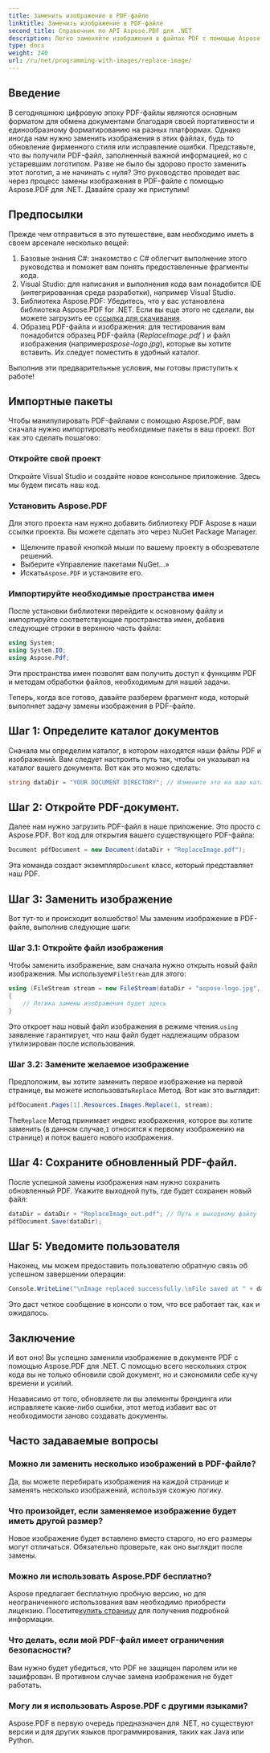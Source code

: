 ```yaml
---
title: Заменить изображение в PDF-файле
linktitle: Заменить изображение в PDF-файле
second_title: Справочник по API Aspose.PDF для .NET
description: Легко заменяйте изображения в файлах PDF с помощью Aspose.PDF для .NET. Следуйте этому руководству для пошаговых инструкций и улучшите свои навыки управления PDF.
type: docs
weight: 240
url: /ru/net/programming-with-images/replace-image/
---
```

## Введение

В сегодняшнюю цифровую эпоху PDF-файлы являются основным форматом для обмена документами благодаря своей портативности и единообразному форматированию на разных платформах. Однако иногда нам нужно заменить изображения в этих файлах, будь то обновление фирменного стиля или исправление ошибки. Представьте, что вы получили PDF-файл, заполненный важной информацией, но с устаревшим логотипом. Разве не было бы здорово просто заменить этот логотип, а не начинать с нуля? Это руководство проведет вас через процесс замены изображения в PDF-файле с помощью Aspose.PDF для .NET. Давайте сразу же приступим!

## Предпосылки

Прежде чем отправиться в это путешествие, вам необходимо иметь в своем арсенале несколько вещей:

1. Базовые знания C#: знакомство с C# облегчит выполнение этого руководства и поможет вам понять предоставленные фрагменты кода.
2. Visual Studio: для написания и выполнения кода вам понадобится IDE (интегрированная среда разработки), например Visual Studio.
3.  Библиотека Aspose.PDF: Убедитесь, что у вас установлена библиотека Aspose.PDF for .NET. Если вы еще этого не сделали, вы можете загрузить ее с[ссылка для скачивания](https://releases.aspose.com/pdf/net/).
4. Образец PDF-файла и изображения: для тестирования вам понадобится образец PDF-файла (*ReplaceImage.pdf* ) и файл изображения (например*aspose-logo.jpg*), которые вы хотите вставить. Их следует поместить в удобный каталог.

Выполнив эти предварительные условия, мы готовы приступить к работе! 

## Импортные пакеты

Чтобы манипулировать PDF-файлами с помощью Aspose.PDF, вам сначала нужно импортировать необходимые пакеты в ваш проект. Вот как это сделать пошагово:

### Откройте свой проект

Откройте Visual Studio и создайте новое консольное приложение. Здесь мы будем писать наш код.

### Установить Aspose.PDF

Для этого проекта нам нужно добавить библиотеку PDF Aspose в наши ссылки проекта. Вы можете сделать это через NuGet Package Manager. 

- Щелкните правой кнопкой мыши по вашему проекту в обозревателе решений.
- Выберите «Управление пакетами NuGet...»
-  Искать`Aspose.PDF` и установите его.

### Импортируйте необходимые пространства имен 

После установки библиотеки перейдите к основному файлу и импортируйте соответствующие пространства имен, добавив следующие строки в верхнюю часть файла:

```csharp
using System;
using System.IO;
using Aspose.Pdf;
```

Эти пространства имен позволят вам получить доступ к функциям PDF и методам обработки файлов, необходимым для нашей задачи.

Теперь, когда все готово, давайте разберем фрагмент кода, который выполняет задачу замены изображения в PDF-файле. 

## Шаг 1: Определите каталог документов

Сначала мы определим каталог, в котором находятся наши файлы PDF и изображений. Вам следует настроить путь так, чтобы он указывал на каталог вашего документа. Вот как это можно сделать:

```csharp
string dataDir = "YOUR DOCUMENT DIRECTORY"; // Измените это на ваш каталог
```

## Шаг 2: Откройте PDF-документ.

Далее нам нужно загрузить PDF-файл в наше приложение. Это просто с Aspose.PDF. Вот код для открытия вашего существующего PDF-файла:

```csharp
Document pdfDocument = new Document(dataDir + "ReplaceImage.pdf");
```

 Эта команда создаст экземпляр`Document` класс, который представляет наш PDF.

## Шаг 3: Заменить изображение

Вот тут-то и происходит волшебство! Мы заменим изображение в PDF-файле, выполнив следующие шаги:

### Шаг 3.1: Откройте файл изображения

 Чтобы заменить изображение, вам сначала нужно открыть новый файл изображения. Мы используем`FileStream` для этого:

```csharp
using (FileStream stream = new FileStream(dataDir + "aspose-logo.jpg", FileMode.Open))
{
    // Логика замены изображения будет здесь
}
```

 Это откроет наш новый файл изображения в режиме чтения.`using` заявление гарантирует, что наш файл будет надлежащим образом утилизирован после использования.

### Шаг 3.2: Замените желаемое изображение

 Предположим, вы хотите заменить первое изображение на первой странице, вы можете использовать`Replace` Метод. Вот как это выглядит:

```csharp
pdfDocument.Pages[1].Resources.Images.Replace(1, stream);
```

 The`Replace` Метод принимает индекс изображения, которое вы хотите заменить (в данном случае,`1` относится к первому изображению на странице) и поток вашего нового изображения.

## Шаг 4: Сохраните обновленный PDF-файл.

После успешной замены изображения нам нужно сохранить обновленный PDF. Укажите выходной путь, где будет сохранен новый файл:

```csharp
dataDir = dataDir + "ReplaceImage_out.pdf"; // Путь к выходному файлу
pdfDocument.Save(dataDir);
```

## Шаг 5: Уведомите пользователя

Наконец, мы можем предоставить пользователю обратную связь об успешном завершении операции:

```csharp
Console.WriteLine("\nImage replaced successfully.\nFile saved at " + dataDir);
```

Это даст четкое сообщение в консоли о том, что все работает так, как и ожидалось.

## Заключение

И вот оно! Вы успешно заменили изображение в документе PDF с помощью Aspose.PDF для .NET. С помощью всего нескольких строк кода вы не только обновили свой документ, но и сэкономили себе кучу времени и усилий. 

Независимо от того, обновляете ли вы элементы брендинга или исправляете какие-либо ошибки, этот метод избавит вас от необходимости заново создавать документы.

## Часто задаваемые вопросы

### Можно ли заменить несколько изображений в PDF-файле?
Да, вы можете перебирать изображения на каждой странице и заменять несколько изображений, используя схожую логику.

### Что произойдет, если заменяемое изображение будет иметь другой размер?
Новое изображение будет вставлено вместо старого, но его размеры могут отличаться. Обязательно проверьте, как оно выглядит после замены.

### Можно ли использовать Aspose.PDF бесплатно?
 Aspose предлагает бесплатную пробную версию, но для неограниченного использования вам необходимо приобрести лицензию. Посетите[купить страницу](https://purchase.aspose.com/buy) для получения подробной информации.

### Что делать, если мой PDF-файл имеет ограничения безопасности?
Вам нужно будет убедиться, что PDF не защищен паролем или не зашифрован. В противном случае замена изображения не будет работать.

### Могу ли я использовать Aspose.PDF с другими языками?
Aspose.PDF в первую очередь предназначен для .NET, но существуют версии и для других языков программирования, таких как Java или Python.